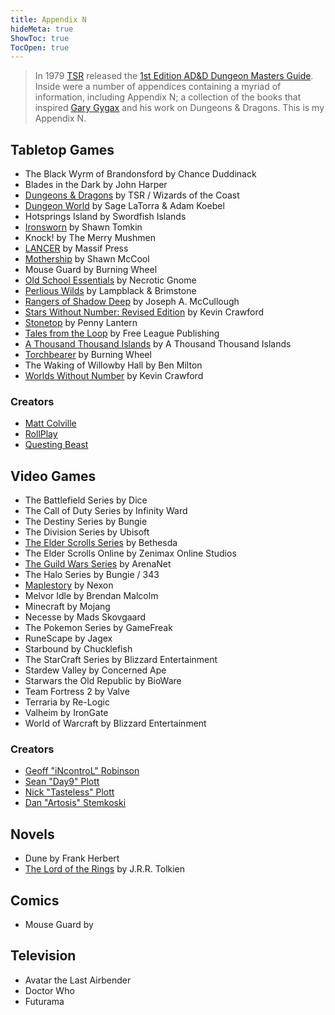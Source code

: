```yaml
---
title: Appendix N
hideMeta: true
ShowToc: true
TocOpen: true
---
```

> In 1979 [TSR](https://en.wikipedia.org/wiki/TSR,_Inc.) released the [1st Edition AD&D Dungeon Masters Guide](https://www.drivethrurpg.com/product/17004/Dungeon-Masters-Guide-1e?filters=44829_0_0_0_0). Inside were a number of appendices containing a myriad of information, including Appendix N; a collection of the books that inspired [Gary Gygax](https://en.wikipedia.org/wiki/Gary_Gygax) and his work on Dungeons & Dragons. This is my Appendix N.
## Tabletop Games

- The Black Wyrm of Brandonsford by Chance Duddinack
- Blades in the Dark by John Harper
- [Dungeons & Dragons](https://dnd.wizards.com/) by TSR / Wizards of the Coast
- [Dungeon World](https://dungeon-world.com/) by Sage LaTorra & Adam Koebel
- Hotsprings Island by Swordfish Islands
- [Ironsworn](https://www.ironswornrpg.com/) by Shawn Tomkin
- Knock! by The Merry Mushmen
- [LANCER](https://massif-press.itch.io/) by Massif Press
- [Mothership](https://www.mothershiprpg.com/) by Shawn McCool
- Mouse Guard by Burning Wheel
- [Old School Essentials](https://necroticgnome.com/) by Necrotic Gnome
- [Perlious Wilds](https://www.drivethrurpg.com/browse/pub/7199/Lampblack--Brimstone) by Lampblack & Brimstone
- [Rangers of Shadow Deep](https://www.drivethrurpg.com/product/257695/Rangers-of-Shadow-Deep-A-Tabletop-Adventure-Game) by Joseph A. McCullough
- [Stars Without Number: Revised Edition](https://www.drivethrurpg.com/product/226996/Stars-Without-Number-Revised-Edition) by Kevin Crawford
- [Stonetop](https://www.kickstarter.com/projects/1735046512/stonetop) by Penny Lantern
- [Tales from the Loop](https://en.wikipedia.org/wiki/Tales_from_the_Loop_(role-playing_game)) by Free League Publishing
- [A Thousand Thousand Islands](https://athousandthousandislands.com/shop/) by A Thousand Thousand Islands
- [Torchbearer](https://www.torchbearerrpg.com/) by Burning Wheel
- The Waking of Willowby Hall by Ben Milton
- [Worlds Without Number](https://www.drivethrurpg.com/product/348791/Worlds-Without-Number) by Kevin Crawford

### Creators

* [Matt Colville](https://www.youtube.com/channel/UCkVdb9Yr8fc05_VbAVfskCA)
* [RollPlay](https://rss.itmebot.com/)
* [Questing Beast](https://www.youtube.com/channel/UCvYwePdbWSEwUa-Pk02u3Zw)

## Video Games

- The Battlefield Series by Dice
- The Call of Duty Series by Infinity Ward
- The Destiny Series by Bungie
- The Division Series by Ubisoft
- [The Elder Scrolls Series](https://en.wikipedia.org/wiki/The_Elder_Scrolls) by Bethesda
- The Elder Scrolls Online by Zenimax Online Studios
- [The Guild Wars Series](https://www.arena.net/en/games) by ArenaNet
- The Halo Series by Bungie / 343
- [Maplestory]([https://maplestory.nexon.net](https://maplestory.nexon.net/)) by Nexon
- Melvor Idle by Brendan Malcolm
- Minecraft by Mojang
- Necesse by Mads Skovgaard
- The Pokemon Series by GameFreak
- RuneScape by Jagex
- Starbound by Chucklefish
- The StarCraft Series by Blizzard Entertainment
- Stardew Valley by Concerned Ape
- Starwars the Old Republic by BioWare
- Team Fortress 2 by Valve
- Terraria by Re-Logic
- Valheim by IronGate
- World of Warcraft by Blizzard Entertainment
### Creators

* [Geoff "iNcontroL" Robinson](https://www.youtube.com/c/iNcontroLTV)
* [Sean "Day9" Plott]()
* [Nick "Tasteless" Plott]()
* [Dan "Artosis" Stemkoski]()

## Novels

- Dune by Frank Herbert
- [The Lord of the Rings](https://en.wikipedia.org/wiki/The_Lord_of_the_Rings) by J.R.R. Tolkien

## Comics

* Mouse Guard by 

## Television

* Avatar the Last Airbender
* Doctor Who
* Futurama

